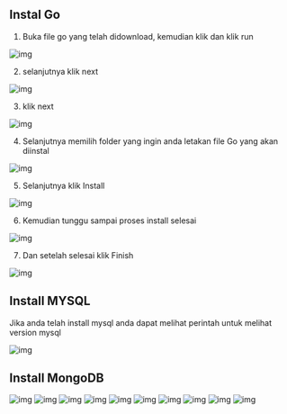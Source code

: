 ## Instal Go
1. Buka file go yang telah didownload, kemudian klik dan klik run

![img](foto6/2.1.png)

2. selanjutnya klik next

![img](foto6/22.png)

3. klik next

![img](foto6/23.png)

4. Selanjutnya memilih folder yang ingin anda letakan file Go yang akan diinstal

![img](foto6/24.png)

5. Selanjutnya klik Install

![img](foto6/25.png)

6. Kemudian tunggu sampai proses install selesai

![img](foto6/26.png)

7. Dan setelah selesai klik Finish

![img](foto6/27.png)

## Install MYSQL
Jika anda telah install mysql anda dapat melihat perintah untuk melihat version mysql

![img](foto6/01.png)

## Install MongoDB
![img](foto6/3.png)
![img](foto6/4.png)
![img](foto6/5.png)
![img](foto6/6.png)
![img](foto6/7.png)
![img](foto6/8.png)
![img](foto6/9.png)
![img](foto6/10.png)
![img](foto6/11.png)
![img](foto6/12.png)
